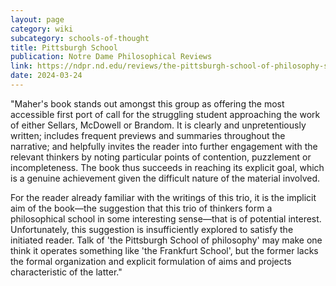 ```yaml
---
layout: page
category: wiki
subcategory: schools-of-thought
title: Pittsburgh School
publication: Notre Dame Philosophical Reviews
link: https://ndpr.nd.edu/reviews/the-pittsburgh-school-of-philosophy-sellars-mcdowell-brandom/
date: 2024-03-24
---
```


"Maher's book stands out amongst this group as offering the most accessible first port of call for the struggling student approaching the work of either Sellars, McDowell or Brandom. It is clearly and unpretentiously written; includes frequent previews and summaries throughout the narrative; and helpfully invites the reader into further engagement with the relevant thinkers by noting particular points of contention, puzzlement or incompleteness. The book thus succeeds in reaching its explicit goal, which is a genuine achievement given the difficult nature of the material involved.

For the reader already familiar with the writings of this trio, it is the implicit aim of the book—the suggestion that this trio of thinkers form a philosophical school in some interesting sense—that is of potential interest. Unfortunately, this suggestion is insufficiently explored to satisfy the initiated reader. Talk of 'the Pittsburgh School of philosophy' may make one think it operates something like 'the Frankfurt School', but the former lacks the formal organization and explicit formulation of aims and projects characteristic of the latter."

